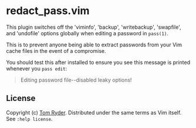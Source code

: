 redact\_pass.vim
================

This plugin switches off the 'viminfo', 'backup', 'writebackup', 'swapfile',
and 'undofile' options globally when editing a password in `pass(1)`.

This is to prevent anyone being able to extract passwords from your Vim cache
files in the event of a compromise.

You should test this after installed to ensure you see this message is printed
whenever you `pass edit`:

> Editing password file--disabled leaky options!

License
-------

Copyright (c) [Tom Ryder][1]. Distributed under the same terms as Vim itself.
See `:help license`.

[1]: https://sanctum.geek.nz/
